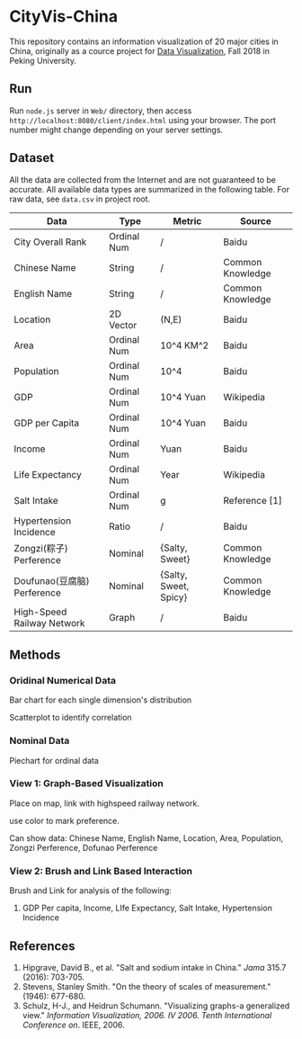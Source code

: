 # CityVis-China

This repository contains an information visualization of 20 major cities in China, originally as a cource project for [Data Visualization](http://vis.pku.edu.cn/wiki/doku.php?id=public_course:visclass_f18:assignment:start), Fall 2018 in Peking University.

## Run

Run `node.js` server in `Web/` directory, then access `http://localhost:8080/client/index.html` using your browser. The port number might change depending on your server settings.

## Dataset

All the data are collected from the Internet and are not guaranteed to be accurate. All available data types are summarized in the following table. For raw data, see `data.csv` in project root.

| Data                        | Type        | Metric                | Source           |
| --------------------------- | ----------- | --------------------- | ---------------- |
| City Overall Rank        | Ordinal Num | /                    | Baidu |
| Chinese Name                | String      | /                     | Common Knowledge |
| English Name                | String      | /                     | Common Knowledge |
| Location                    | 2D Vector   | (N,E)                 | Baidu            |
| Area                        | Ordinal Num | 10^4 KM^2             | Baidu            |
| Population                  | Ordinal Num | 10^4                  | Baidu            |
| GDP                         | Ordinal Num | 10^4 Yuan             | Wikipedia        |
| GDP per Capita              | Ordinal Num | 10^4 Yuan             | Baidu            |
| Income                      | Ordinal Num | Yuan                  | Baidu            |
| Life Expectancy             | Ordinal Num | Year                  | Wikipedia        |
| Salt Intake                 | Ordinal Num | g                     | Reference [1]    |
| Hypertension Incidence      | Ratio       | /                     | Baidu            |
| Zongzi(粽子) Perference     | Nominal     | {Salty, Sweet}        | Common Knowledge |
| Doufunao(豆腐脑) Perference | Nominal     | {Salty, Sweet, Spicy} | Common Knowledge |
| High-Speed Railway Network  | Graph       | /                     | Baidu |



## Methods

### Oridinal Numerical Data

Bar chart for each single dimension's distribution

Scatterplot to identify correlation

### Nominal Data

Piechart for ordinal data

### View 1: Graph-Based Visualization

Place on map, link with highspeed railway network.

use color to mark preference.

Can show data: Chinese Name, English Name, Location, Area, Population, Zongzi Perference, Dofunao Perference

### View 2: Brush and Link Based Interaction

Brush and Link for analysis of the following:

1. GDP Per capita, Income, LIfe Expectancy, Salt Intake, Hypertension Incidence



## References

1. Hipgrave, David B., et al. "Salt and sodium intake in China." *Jama* 315.7 (2016): 703-705.
2. Stevens, Stanley Smith. "On the theory of scales of measurement." (1946): 677-680.
3. Schulz, H-J., and Heidrun Schumann. "Visualizing graphs-a generalized view." *Information Visualization, 2006. IV 2006. Tenth International Conference on*. IEEE, 2006.

